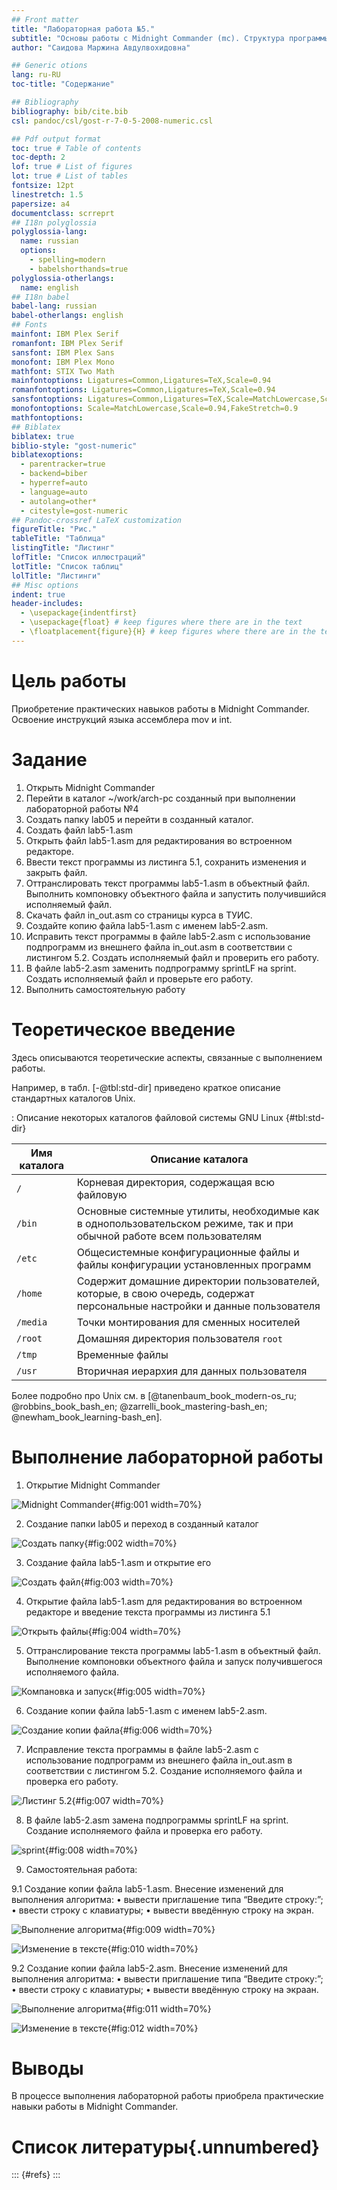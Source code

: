 ```yaml
---
## Front matter
title: "Лабораторная работа №5."
subtitle: "Основы работы с Midnight Commander (mc). Структура программы на языке ассемблера NASM. Системные вызовы в ОС GNU Linux"
author: "Саидова Маржина Авдулвохидовна"

## Generic otions
lang: ru-RU
toc-title: "Содержание"

## Bibliography
bibliography: bib/cite.bib
csl: pandoc/csl/gost-r-7-0-5-2008-numeric.csl

## Pdf output format
toc: true # Table of contents
toc-depth: 2
lof: true # List of figures
lot: true # List of tables
fontsize: 12pt
linestretch: 1.5
papersize: a4
documentclass: scrreprt
## I18n polyglossia
polyglossia-lang:
  name: russian
  options:
	- spelling=modern
	- babelshorthands=true
polyglossia-otherlangs:
  name: english
## I18n babel
babel-lang: russian
babel-otherlangs: english
## Fonts
mainfont: IBM Plex Serif
romanfont: IBM Plex Serif
sansfont: IBM Plex Sans
monofont: IBM Plex Mono
mathfont: STIX Two Math
mainfontoptions: Ligatures=Common,Ligatures=TeX,Scale=0.94
romanfontoptions: Ligatures=Common,Ligatures=TeX,Scale=0.94
sansfontoptions: Ligatures=Common,Ligatures=TeX,Scale=MatchLowercase,Scale=0.94
monofontoptions: Scale=MatchLowercase,Scale=0.94,FakeStretch=0.9
mathfontoptions:
## Biblatex
biblatex: true
biblio-style: "gost-numeric"
biblatexoptions:
  - parentracker=true
  - backend=biber
  - hyperref=auto
  - language=auto
  - autolang=other*
  - citestyle=gost-numeric
## Pandoc-crossref LaTeX customization
figureTitle: "Рис."
tableTitle: "Таблица"
listingTitle: "Листинг"
lofTitle: "Список иллюстраций"
lotTitle: "Список таблиц"
lolTitle: "Листинги"
## Misc options
indent: true
header-includes:
  - \usepackage{indentfirst}
  - \usepackage{float} # keep figures where there are in the text
  - \floatplacement{figure}{H} # keep figures where there are in the text
---
```


# Цель работы

Приобретение практических навыков работы в Midnight Commander. Освоение инструкций языка ассемблера mov и int.

# Задание

1. Открыть Midnight Commander
2. Перейти в каталог ~/work/arch-pc созданный при выполнении лабораторной работы №4 
3. Создать папку lab05 и перейти в созданный каталог.
4. Создать файл lab5-1.asm 
5. Открыть файл lab5-1.asm для редактирования во встроенном редакторе. 
6. Ввести текст программы из листинга 5.1, сохранить изменения и закрыть файл.
7. Оттранслировать текст программы lab5-1.asm в объектный файл. Выполнить компоновку объектного файла и запустить получившийся исполняемый файл. 
8. Скачать файл in_out.asm со страницы курса в ТУИС.
9. Создайте копию файла lab5-1.asm с именем lab5-2.asm.
10. Исправить текст программы в файле lab5-2.asm с использование подпрограмм из внешнего файла in_out.asm в соответствии с листингом 5.2. Создать исполняемый файл и проверить его работу.
11. В файле lab5-2.asm заменить подпрограмму sprintLF на sprint. Создать исполняемый файл и проверьте его работу. 
12. Выполнить самостоятельную работу
# Теоретическое введение

Здесь описываются теоретические аспекты, связанные с выполнением работы.

Например, в табл. [-@tbl:std-dir] приведено краткое описание стандартных каталогов Unix.

: Описание некоторых каталогов файловой системы GNU Linux {#tbl:std-dir}

| Имя каталога | Описание каталога                                                                                                          |
|--------------|----------------------------------------------------------------------------------------------------------------------------|
| `/`          | Корневая директория, содержащая всю файловую                                                                               |
| `/bin `      | Основные системные утилиты, необходимые как в однопользовательском режиме, так и при обычной работе всем пользователям     |
| `/etc`       | Общесистемные конфигурационные файлы и файлы конфигурации установленных программ                                           |
| `/home`      | Содержит домашние директории пользователей, которые, в свою очередь, содержат персональные настройки и данные пользователя |
| `/media`     | Точки монтирования для сменных носителей                                                                                   |
| `/root`      | Домашняя директория пользователя  `root`                                                                                   |
| `/tmp`       | Временные файлы                                                                                                            |
| `/usr`       | Вторичная иерархия для данных пользователя                                                                                 |

Более подробно про Unix см. в [@tanenbaum_book_modern-os_ru; @robbins_book_bash_en; @zarrelli_book_mastering-bash_en; @newham_book_learning-bash_en].

# Выполнение лабораторной работы

1. Открытие Midnight Commander

![Midnight Commander](image/51.jpg){#fig:001 width=70%}

2. Создание папки lab05 и переход в созданный каталог

![Создать папку](image/52.jpg){#fig:002 width=70%}

3. Создание файла lab5-1.asm и открытие его

![Создать файл](image/58.jpg){#fig:003 width=70%}

4. Открытие файла lab5-1.asm для редактирования во встроенном редакторе и введение текста программы из листинга 5.1

![Открыть файлы](image/60.jpg){#fig:004 width=70%}
 
5. Оттранслирование текста программы lab5-1.asm в объектный файл. Выполнение компоновки объектного файла и запуск получившегося исполняемого файла.

![Компановка и запуск](image/54.jpg){#fig:005 width=70%} 

6. Создание копии файла lab5-1.asm с именем lab5-2.asm.

![Создание копии файла](image/57.jpg){#fig:006 width=70%} 

7. Исправление текста программы в файле lab5-2.asm с использование подпрограмм из внешнего файла in_out.asm в соответствии с листингом 5.2. Создание исполняемого файла и проверка его работу.

![Листинг 5.2](image/59.jpg){#fig:007 width=70%} 

8. В файле lab5-2.asm замена подпрограммы sprintLF на sprint. Создание исполняемого файла и проверка его работу.

![sprint](image/61.jpg){#fig:008 width=70%} 

9. Самостоятельная работа:

 9.1 Создание копии файла lab5-1.asm. Внесение изменений для выполнения алгоритма:
• вывести приглашение типа “Введите строку:”;
• ввести строку с клавиатуры;
• вывести введённую строку на экран.

![Выполнение алгоритма](image/ср1.jpg){#fig:009 width=70%} 

![Изменение в тексте](image/ср11.jpg){#fig:010 width=70%} 

 9.2 Создание копии файла lab5-2.asm. Внесение изменений для выполнения алгоритма:
• вывести приглашение типа “Введите строку:”;
• ввести строку с клавиатуры;
• вывести введённую строку на экраан.

![Выполнение алгоритма](image/ср2.jpg){#fig:011 width=70%} 

![Изменение в тексте](image/ср22.jpg){#fig:012 width=70%} 

# Выводы

В процессе выполнения лабораторной работы приобрела практические навыки работы в Midnight Commander.

# Список литературы{.unnumbered}

::: {#refs}
:::
